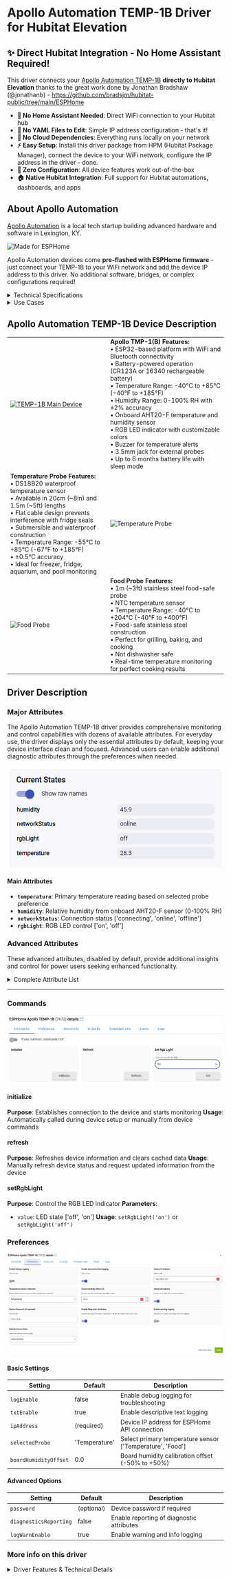 # Apollo Automation TEMP-1B Driver for Hubitat Elevation

## ✨ Direct Hubitat Integration - No Home Assistant Required!

This driver connects your [Apollo Automation TEMP-1B](https://geni.us/apollo_temp1) **directly to Hubitat Elevation** thanks to the great work done by Jonathan Bradshaw (@jonathanb) - https://github.com/bradsjm/hubitat-public/tree/main/ESPHome 

- **🚫 No Home Assistant Needed**: Direct WiFi connection to your Hubitat hub
- **🚫 No YAML Files to Edit**: Simple IP address configuration - that's it!
- **🚫 No Cloud Dependencies**: Everything runs locally on your network
- **⚡ Easy Setup**: Install this driver package from HPM (Hubitat Package Manager), connect the device to your WiFi network, configure the IP address in the driver - done.
- **🔧 Zero Configuration**: All device features work out-of-the-box
- **🏠 Native Hubitat Integration**: Full support for Hubitat automations, dashboards, and apps


## About Apollo Automation

[Apollo Automation](https://geni.us/apolloautomation) is a local tech startup building advanced hardware and software in Lexington, KY. 

![Made for ESPHome](https://esphome.io/_images/made-for-esphome-black-on-white.svg)



Apollo Automation devices come **pre-flashed with ESPHome firmware** - just connect your TEMP-1B to your WiFi network and add the device IP address to this driver. No additional software, bridges, or complex configurations required!

<details>
<summary>Technical Specifications</summary>

- **Microcontroller**: ESP32 with WiFi and Bluetooth
- **Power**: CR123A or 16340 rechargeable battery
- **Battery Life**: Up to 6 months with optimized sleep settings
- **Temperature Accuracy**: ±0.5°C (probes), ±2°C (onboard sensor)
- **Humidity Accuracy**: ±2% RH
- **Operating Range**: -40°C to +85°C (-40°F to +185°F)
- **Connectivity**: WiFi 802.11 b/g/n, Bluetooth 4.2
- **Dimensions**: Compact 3D-printed enclosure
- **Mounting**: Optional magnetic mount available
</details>


<details>
<summary>Use Cases</summary>

The Apollo Automation TEMP-1B is ideal for:

- **Kitchen Monitoring**: Food temperature during cooking and baking
- **Refrigeration**: Freezer and refrigerator temperature monitoring
- **Aquarium Management**: Water temperature monitoring
- **Pool/Spa Monitoring**: Water temperature tracking
- **Greenhouse Monitoring**: Air and soil temperature monitoring
- **HVAC Monitoring**: Room temperature and humidity tracking
- **Server Room Monitoring**: Environmental condition monitoring

</details>


## Apollo Automation TEMP-1B Device Description

|               |                 |
|---------------|-----------------|
| [![TEMP-1B Main Device](https://apolloautomation.com/cdn/shop/files/TEMP-1B_Fridge.png?v=1742996496&width=960)](https://geni.us/apollo_temp1) | **Apollo TMP-1(B) Features:**<br/>• ESP32-based platform with WiFi and Bluetooth connectivity<br/>• Battery-powered operation (CR123A or 16340 rechargeable battery)<br/>• Temperature Range: -40°C to +85°C (-40°F to +185°F)<br/>• Humidity Range: 0-100% RH with ±2% accuracy<br/>• Onboard AHT20-F temperature and humidity sensor<br/>• RGB LED indicator with customizable colors<br/>• Buzzer for temperature alerts<br/>• 3.5mm jack for external probes<br/>• Up to 6 months battery life with sleep mode |
| **Temperature Probe Features:**<br/>• DS18B20 waterproof temperature sensor<br/>• Available in 20cm (~8in) and 1.5m (~5ft) lengths<br/>• Flat cable design prevents interference with fridge seals<br/>• Submersible and waterproof construction<br/>• Temperature Range: -55°C to +85°C (-67°F to +185°F)<br/>• ±0.5°C accuracy<br/>• Ideal for freezer, fridge, aquarium, and pool monitoring | ![Temperature Probe](https://apolloautomation.com/cdn/shop/files/20241205-123547.jpg?v=1733420196&width=960) | 
| ![Food Probe](https://apolloautomation.com/cdn/shop/files/TEMP-1_with_Food_Probe.png?v=1742996496&width=960) | **Food Probe Features:**<br/>• 1m (~3ft) stainless steel food-safe probe<br/>• NTC temperature sensor<br/>• Temperature Range: -40°C to +204°C (-40°F to +400°F)<br/>• Food-safe stainless steel construction<br/>• Perfect for grilling, baking, and cooking<br/>• Not dishwasher safe<br/>• Real-time temperature monitoring for perfect cooking results |

## Driver Description


### Major Attributes

The Apollo Automation TEMP-1B driver provides comprehensive monitoring and control capabilities with dozens of available attributes. For everyday use, the driver displays only the essential attributes by default, keeping your device interface clean and focused. Advanced users can enable additional diagnostic attributes through the preferences when needed.


![Current States](https://github.com/kkossev/Hubitat-ESPHome-Apollo/raw/main/Images/current_states.png)


#### Main Attributes
- **`temperature`**: Primary temperature reading based on selected probe preference
- **`humidity`**: Relative humidity from onboard AHT20-F sensor (0-100% RH)
- **`networkStatus`**: Connection status ['connecting', 'online', 'offline']
- **`rgbLight`**: RGB LED control ['on', 'off']

### Advanced Attributes
These advanced attributes, disabled by default, provide additional insights and control for power users seeking enhanced functionality. 

<details>
<summary>Complete Attribute List</summary>

| Attribute | Type | Description |
|-----------|------|-------------|
| `temperature` | number | Primary temperature reading (°C/°F) |
| `humidity` | number | Relative humidity percentage |
| `networkStatus` | enum | Device connection status |
| `rgbLight` | enum | RGB LED control |
| `battery` | number | Battery charge level (0-100%) |
| `batteryVoltage` | number | Battery voltage measurement |
| `boardTemperature` | number | Internal board temperature |
| `boardTemperatureOffset` | number | Board temperature calibration offset |
| `boardHumidityOffset` | number | Board humidity calibration offset |
| `espTemperature` | number | ESP32 chip temperature |
| `temperatureProbe` | number | External temperature probe reading |
| `tempProbeOffset` | number | Temperature probe calibration offset |
| `foodProbe` | number | Food probe temperature reading |
| `foodProbeOffset` | number | Food probe calibration offset |
| `uptime` | string | Device uptime since last restart |
| `rssi` | number | WiFi signal strength (dBm) |
| `alarmOutsideTempRange` | enum | Temperature range alarm status |
| `notifyOnlyOutsideTempDifference` | enum | Temperature difference notification |
| `preventSleep` | enum | Sleep prevention control |
| `selectedProbe` | string | Active temperature probe selection |
| `sleepDuration` | number | Sleep duration in hours |
| `probeTempDifferenceThreshold` | number | Temperature difference threshold |
| `minProbeTemp` | number | Minimum probe temperature threshold |
| `maxProbeTemp` | number | Maximum probe temperature threshold |

![Advanced Attributes](https://github.com/kkossev/Hubitat-ESPHome-Apollo/raw/main/Images/advanced_attributes.png)

</details>

----

### Commands

![Commands](https://github.com/kkossev/Hubitat-ESPHome-Apollo/raw/main/Images/apollo-temp1(b)-hubitat-commands.png)

#### initialize
**Purpose**: Establishes connection to the device and starts monitoring
**Usage**: Automatically called during device setup or manually from device commands

#### refresh
**Purpose**: Refreshes device information and clears cached data
**Usage**: Manually refresh device status and request updated information from the device

#### setRgbLight
**Purpose**: Control the RGB LED indicator
**Parameters**: 
- `value`: LED state ['off', 'on']
**Usage**: `setRgbLight('on')` or `setRgbLight('off')`


### Preferences

![Preferences](https://github.com/kkossev/Hubitat-ESPHome-Apollo/raw/345e1f0e161a63dd60192f76075ca2de28b37142/Images/apollo-temp-1(b)-hubitat-preferences.png)

#### Basic Settings
| Setting | Default | Description |
|---------|---------|-------------|
| `logEnable` | false | Enable debug logging for troubleshooting |
| `txtEnable` | true | Enable descriptive text logging |
| `ipAddress` | (required) | Device IP address for ESPHome API connection |
| `selectedProbe` | 'Temperature' | Select primary temperature sensor ['Temperature', 'Food'] |
| `boardHumidityOffset` | 0.0 | Board humidity calibration offset (-50% to +50%) |

#### Advanced Options
| Setting | Default | Description |
|---------|---------|-------------|
| `password` | (optional) | Device password if required |
| `diagnosticsReporting` | false | Enable reporting of diagnostic attributes |
| `logWarnEnable` | true | Enable warning and info logging |

### More info on this driver

<details>
<summary>Driver Features & Technical Details</summary>

The driver uses an intelligent entity management system that:

- **Automatically discovers** all available ESPHome entities
- **Maps entities** to appropriate Hubitat attributes
- **Handles missing entities** gracefully (device variants may not have all sensors)
- **Provides diagnostic control** - technical attributes can be hidden from main device view
- **Supports calibration** - offset values sync between Hubitat preferences and ESPHome

### Temperature Handling

The driver provides flexible temperature management:

- **Dual Temperature Sources**: Choose between Temperature Probe and Food Probe
- **Automatic Unit Conversion**: Converts between Celsius and Fahrenheit based on hub settings
- **Calibration Support**: Individual offset adjustments for each temperature sensor
- **Sleep Mode Compatibility**: Optimized for battery-powered operation with sleep cycles

### Battery Management

For battery-powered TEMP-1B devices:

- **Battery Level Monitoring**: Real-time battery percentage
- **Voltage Monitoring**: Actual battery voltage for detailed analysis
- **Sleep Mode Support**: Configurable sleep duration to extend battery life
- **Prevent Sleep Option**: Keep device awake for continuous monitoring when needed

### Network Monitoring

- **Connection Status**: Real-time online/offline status
- **Signal Strength**: WiFi RSSI monitoring
- **Automatic Reconnection**: Built-in ESPHome API reconnection logic

### Diagnostic Features

When diagnostic reporting is enabled:

- **ESP32 Monitoring**: Internal chip temperature and performance
- **Uptime Tracking**: Device restart and reliability monitoring
- **Configuration Access**: View and modify advanced device settings
- **Calibration Values**: Access to all sensor offset parameters

### Alert System

The device supports customizable alerts:

- **Temperature Range Alarms**: Configurable min/max temperature thresholds
- **Visual Indicators**: RGB LED with customizable colors
- **Audible Alerts**: Onboard buzzer for critical notifications
- **Notification Controls**: Flexible alert configuration options

</details>



